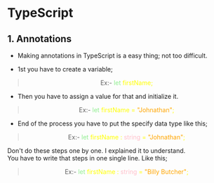 # TypeScript

## 1. Annotations

- Making annotations in TypeScript is a easy thing; not too difficult.

- 1st you have to create a variable;

>  <center> Ex:- <font color="yellow"> <font color=lightGreen>let</font> firstName;</font> </center>

- Then you have to assign a value for that and initialize it.

> <center> Ex:- <font color="yellow"> <font color=lightGreen>let</font> firstName = <font color="orange">"Johnathan"</font>;</font> </center>

- End of the process you have to put the specify data type like this;

> <center> Ex:- <font color="yellow"> <font color=lightGreen>let </font>
> firstName : <font color="pink">string</font> =<font color="orange"> "Johnathan"</font>;</font> </center>

Don't do these steps one by one. I explained it to understand.  
 You have to write that steps in one single line. Like this;

> <center> 
> Ex:- <font color="yellow"> 
>  <font color=lightGreen>let</font> firstName : <font color="pink">string</font> = <font color="orange">"Billy Butcher"</font>;</font> </center>
